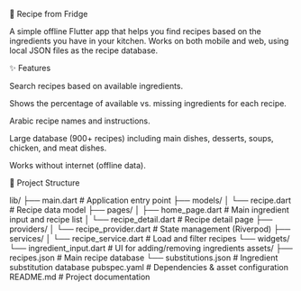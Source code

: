 🍳 Recipe from Fridge

A simple offline Flutter app that helps you find recipes based on the ingredients you have in your kitchen.
Works on both mobile and web, using local JSON files as the recipe database.

✨ Features

Search recipes based on available ingredients.

Shows the percentage of available vs. missing ingredients for each recipe.

Arabic recipe names and instructions.

Large database (900+ recipes) including main dishes, desserts, soups, chicken, and meat dishes.

Works without internet (offline data).

📂 Project Structure

lib/
 ├── main.dart                # Application entry point
 ├── models/
 │    └── recipe.dart         # Recipe data model
 ├── pages/
 │    ├── home_page.dart      # Main ingredient input and recipe list
 │    └── recipe_detail.dart  # Recipe detail page
 ├── providers/
 │    └── recipe_provider.dart # State management (Riverpod)
 ├── services/
 │    └── recipe_service.dart # Load and filter recipes
 └── widgets/
      └── ingredient_input.dart # UI for adding/removing ingredients
assets/
 ├── recipes.json             # Main recipe database
 └── substitutions.json       # Ingredient substitution database
pubspec.yaml                  # Dependencies & asset configuration
README.md                     # Project documentation
